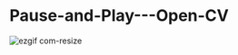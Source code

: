# Pause-and-Play---Open-CV

![ezgif com-resize](https://user-images.githubusercontent.com/37238004/80987775-8a521200-8e00-11ea-8c7b-d07f9d1f293f.gif)
